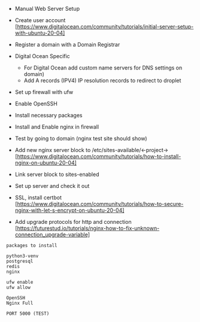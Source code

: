 - Manual Web Server Setup

- Create user account [https://www.digitalocean.com/community/tutorials/initial-server-setup-with-ubuntu-20-04]

- Register a domain with a Domain Registrar

- Digital Ocean Specific

  - For Digital Ocean add custom name servers for DNS settings on domain)
  - Add A records (IPV4) IP resolution records to redirect to droplet

- Set up firewall with ufw

- Enable OpenSSH

- Install necessary packages

- Install and Enable nginx in firewall

- Test by going to domain (nginx test site should show)

- Add new nginx server block to /etc/sites-available/<-project-> [https://www.digitalocean.com/community/tutorials/how-to-install-nginx-on-ubuntu-20-04]

- Link server block to sites-enabled

- Set up server and check it out

- SSL, install certbot [https://www.digitalocean.com/community/tutorials/how-to-secure-nginx-with-let-s-encrypt-on-ubuntu-20-04]

- Add upgrade protocols for http and connection [https://futurestud.io/tutorials/nginx-how-to-fix-unknown-connection_upgrade-variable]

```
packages to install

python3-venv
postgresql
redis
nginx

ufw enable
ufw allow

OpenSSH
Nginx Full

PORT 5000 (TEST)
```
